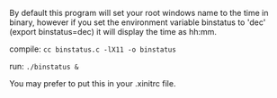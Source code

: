 By default this program will set your root windows name to the time in binary, however if you set the environment variable binstatus to 'dec' (export binstatus=dec) it will display the time as hh:mm.


compile:
````cc binstatus.c -lX11 -o binstatus````


run:
````./binstatus &````


You may prefer to put this in your .xinitrc file.
